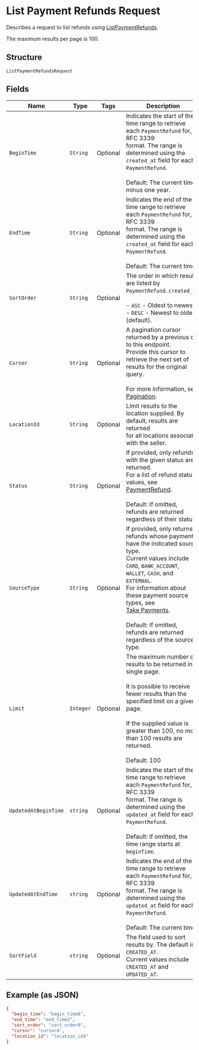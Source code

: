 
# List Payment Refunds Request

Describes a request to list refunds using
[ListPaymentRefunds](../../doc/api/refunds.md#list-payment-refunds).

The maximum results per page is 100.

## Structure

`ListPaymentRefundsRequest`

## Fields

| Name | Type | Tags | Description | Getter |
|  --- | --- | --- | --- | --- |
| `BeginTime` | `String` | Optional | Indicates the start of the time range to retrieve each `PaymentRefund` for, in RFC 3339<br>format.  The range is determined using the `created_at` field for each `PaymentRefund`.<br><br>Default: The current time minus one year. | String getBeginTime() |
| `EndTime` | `String` | Optional | Indicates the end of the time range to retrieve each `PaymentRefund` for, in RFC 3339<br>format.  The range is determined using the `created_at` field for each `PaymentRefund`.<br><br>Default: The current time. | String getEndTime() |
| `SortOrder` | `String` | Optional | The order in which results are listed by `PaymentRefund.created_at`:<br><br>- `ASC` - Oldest to newest.<br>- `DESC` - Newest to oldest (default). | String getSortOrder() |
| `Cursor` | `String` | Optional | A pagination cursor returned by a previous call to this endpoint.<br>Provide this cursor to retrieve the next set of results for the original query.<br><br>For more information, see [Pagination](https://developer.squareup.com/docs/build-basics/common-api-patterns/pagination). | String getCursor() |
| `LocationId` | `String` | Optional | Limit results to the location supplied. By default, results are returned<br>for all locations associated with the seller. | String getLocationId() |
| `Status` | `String` | Optional | If provided, only refunds with the given status are returned.<br>For a list of refund status values, see [PaymentRefund](entity:PaymentRefund).<br><br>Default: If omitted, refunds are returned regardless of their status. | String getStatus() |
| `SourceType` | `String` | Optional | If provided, only returns refunds whose payments have the indicated source type.<br>Current values include `CARD`, `BANK_ACCOUNT`, `WALLET`, `CASH`, and `EXTERNAL`.<br>For information about these payment source types, see<br>[Take Payments](https://developer.squareup.com/docs/payments-api/take-payments).<br><br>Default: If omitted, refunds are returned regardless of the source type. | String getSourceType() |
| `Limit` | `Integer` | Optional | The maximum number of results to be returned in a single page.<br><br>It is possible to receive fewer results than the specified limit on a given page.<br><br>If the supplied value is greater than 100, no more than 100 results are returned.<br><br>Default: 100 | Integer getLimit() |
| `UpdatedAtBeginTime` | `string` | Optional | Indicates the start of the time range to retrieve each `PaymentRefund` for, in RFC 3339<br>format.  The range is determined using the `updated_at` field for each `PaymentRefund`.<br><br>Default: if omitted, the time range starts at `beginTime`. |
| `UpdatedAtEndTime` | `string` | Optional | Indicates the end of the time range to retrieve each `PaymentRefund` for, in RFC 3339<br>format.  The range is determined using the `updated_at` field for each `PaymentRefund`.<br><br>Default: The current time. |
| `SortField` | `string` | Optional | The field used to sort results by. The default is `CREATED_AT`.<br>Current values include `CREATED_AT` and `UPDATED_AT`.<br> |

## Example (as JSON)

```json
{
  "begin_time": "begin_time8",
  "end_time": "end_time2",
  "sort_order": "sort_order0",
  "cursor": "cursor4",
  "location_id": "location_id4"
}
```


